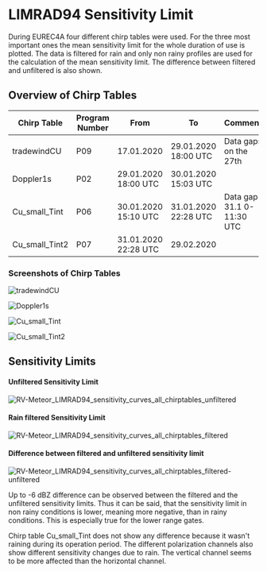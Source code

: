 # LIMRAD94 Sensitivity Limit

During EUREC4A four different chirp tables were used. For the three most important ones the mean sensitivity limit for the whole duration of use is plotted. The data is filtered for rain and only non rainy profiles are used for the calculation of the mean sensitivity limit. The difference between filtered and unfiltered is also shown.

## Overview of Chirp Tables

| Chirp Table    | Program Number | From                 | To                   | Comment                   |
| -------------- | -------------- | -------------------- | -------------------- | ------------------------- |
| tradewindCU    | P09            | 17.01.2020           | 29.01.2020 18:00 UTC | Data gaps on the 27th     |
| Doppler1s      | P02            | 29.01.2020 18:00 UTC | 30.01.2020 15:03 UTC |                           |
| Cu_small_Tint  | P06            | 30.01.2020 15:10 UTC | 31.01.2020 22:28 UTC | Data gap 31.1 0-11:30 UTC |
| Cu_small_Tint2 | P07            | 31.01.2020 22:28 UTC | 29.02.2020           |                           |

### Screenshots of Chirp Tables

![tradewindCU](C:\Users\Johannes\Documents\Studium\Hiwi_Kalesse\hardware\LIMRAD94\chirp_tables\tradewindCU.PNG)

![Doppler1s](C:\Users\Johannes\Documents\Studium\Hiwi_Kalesse\hardware\LIMRAD94\chirp_tables\Doppler1s.PNG)

![Cu_small_Tint](C:\Users\Johannes\Documents\Studium\Hiwi_Kalesse\hardware\LIMRAD94\chirp_tables\Cu_small_Tint.PNG)

![Cu_small_Tint2](C:\Users\Johannes\Documents\Studium\Hiwi_Kalesse\hardware\LIMRAD94\chirp_tables\Cu_small_Tint2.PNG)

## Sensitivity Limits

#### Unfiltered Sensitivity Limit

![RV-Meteor_LIMRAD94_sensitivity_curves_all_chirptables_unfiltered](C:\Users\Johannes\PycharmProjects\Base\plots\sensitivity\RV-Meteor_LIMRAD94_sensitivity_curves_all_chirptables_unfiltered.png)

#### Rain filtered Sensitivity Limit

![RV-Meteor_LIMRAD94_sensitivity_curves_all_chirptables_filtered](C:\Users\Johannes\PycharmProjects\Base\plots\sensitivity\RV-Meteor_LIMRAD94_sensitivity_curves_all_chirptables_filtered.png)

#### Difference between filtered and unfiltered sensitivity limit

![RV-Meteor_LIMRAD94_sensitivity_curves_all_chirptables_filtered-unfiltered](C:\Users\Johannes\PycharmProjects\Base\plots\sensitivity\RV-Meteor_LIMRAD94_sensitivity_curves_all_chirptables_filtered-unfiltered.png)

Up to -6 dBZ difference can be observed between the filtered and the unfiltered sensitivity limits. Thus it can be said, that the sensitivity limit in non rainy conditions is lower, meaning more negative, than in rainy conditions. This is especially true for the lower range gates.

Chirp table Cu_small_Tint does not show any difference because it wasn't raining during its operation period. The different polarization channels also show different sensitivity changes due to rain. The vertical channel seems to be more affected than the horizontal channel.